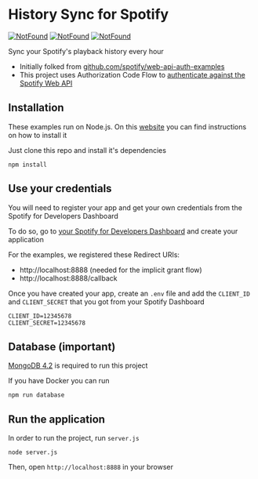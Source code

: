 # History Sync for Spotify

[![NotFound](https://github.com/LuisEnMarroquin/spotify-sync/workflows/GitHub%20Pages/badge.svg)](https://github.com/LuisEnMarroquin/spotify-sync/actions)
[![NotFound](https://github.com/LuisEnMarroquin/spotify-sync/workflows/Self%20Hosted/badge.svg)](https://github.com/LuisEnMarroquin/spotify-sync/actions)
[![NotFound](https://github.com/LuisEnMarroquin/spotify-sync/workflows/Backup%20Database/badge.svg)](https://github.com/LuisEnMarroquin/spotify-sync/actions)

Sync your Spotify's playback history every hour

* Initially folked from [github.com/spotify/web-api-auth-examples](https://github.com/spotify/web-api-auth-examples)
* This project uses Authorization Code Flow to [authenticate against the Spotify Web API](https://developer.spotify.com/web-api/authorization-guide)

## Installation

These examples run on Node.js. On this [website](http://www.nodejs.org) you can find instructions on how to install it

Just clone this repo and install it's dependencies

```shell
npm install
```

## Use your credentials

You will need to register your app and get your own credentials from the Spotify for Developers Dashboard

To do so, go to [your Spotify for Developers Dashboard](https://developer.spotify.com/dashboard) and create your application

For the examples, we registered these Redirect URIs:

* http://localhost:8888 (needed for the implicit grant flow)
* http://localhost:8888/callback

Once you have created your app, create an `.env` file and add the `CLIENT_ID` and `CLIENT_SECRET` that you got from your Spotify Dashboard

```env
CLIENT_ID=12345678
CLIENT_SECRET=12345678
```

## Database (important)

[MongoDB 4.2](https://docs.mongodb.com/v4.2/tutorial) is required to run this project

If you have Docker you can run

```shell
npm run database
```

## Run the application

In order to run the project, run `server.js`

```shell
node server.js
```

Then, open `http://localhost:8888` in your browser
